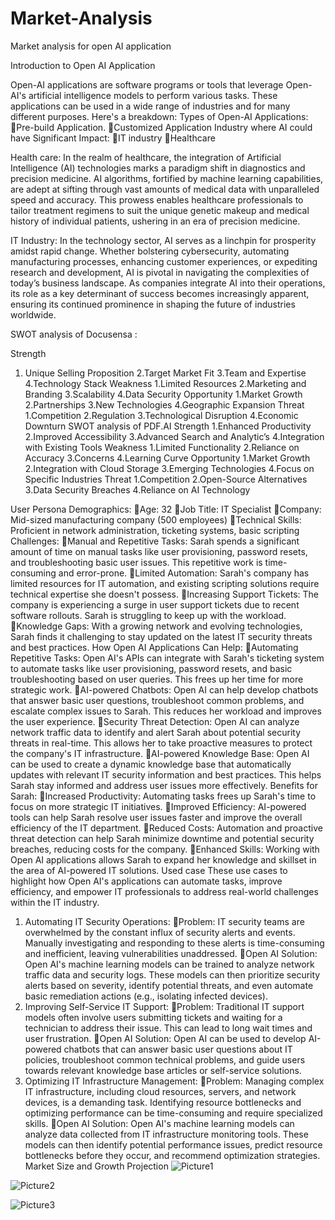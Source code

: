 # Market-Analysis
Market analysis for open AI application


Introduction to Open AI Application

Open-AI applications are software programs or tools that leverage Open-AI's artificial intelligence models to perform various tasks. These applications can be used in a wide range of industries and for many different purposes. Here's a breakdown:
Types of Open-AI Applications:
Pre-build Application.
Customized Application
Industry where AI could have Significant Impact: 
IT industry
Healthcare

Health care: In the realm of healthcare, the integration of Artificial Intelligence (AI) technologies marks a paradigm shift in diagnostics and precision medicine. AI algorithms, fortified by machine learning capabilities, are adept at sifting through vast amounts of medical data with unparalleled speed and accuracy. This prowess enables healthcare professionals to tailor treatment regimens to suit the unique genetic makeup and medical history of individual patients, ushering in an era of precision medicine.

IT Industry: In the technology sector, AI serves as a linchpin for prosperity amidst rapid change. Whether bolstering cybersecurity, automating manufacturing processes, enhancing customer experiences, or expediting research and development, AI is pivotal in navigating the complexities of today’s business landscape. As companies integrate AI into their operations, its role as a key determinant of success becomes increasingly apparent, ensuring its continued prominence in shaping the future of industries worldwide.


SWOT analysis of Docusensa :

Strength
1. Unique Selling Proposition 
2.Target Market Fit
3.Team and Expertise
4.Technology Stack	Weakness
1.Limited Resources
2.Marketing and Branding
3.Scalability
4.Data Security
Opportunity
1.Market Growth
2.Partnerships
3.New Technologies
4.Geographic Expansion	Threat
1.Competition
2.Regulation
3.Technological Disruption
4.Economic Downturn
SWOT analysis of PDF.AI
Strength
1.Enhanced Productivity
2.Improved Accessibility 
3.Advanced Search and Analytic’s
4.Integration with Existing Tools	Weakness
1.Limited Functionality
2.Reliance on Accuracy
3.Concerns
4.Learning Curve
Opportunity
1.Market Growth
2.Integration with Cloud Storage
3.Emerging Technologies
4.Focus on Specific Industries	Threat
1.Competition
2.Open-Source Alternatives
3.Data Security Breaches
4.Reliance on AI Technology

 User Persona 
Demographics:
Age: 32
Job Title: IT Specialist
Company: Mid-sized manufacturing company (500 employees)
Technical Skills: Proficient in network administration, ticketing systems, basic scripting
Challenges:
Manual and Repetitive Tasks: Sarah spends a significant amount of time on manual tasks like user provisioning, password resets, and troubleshooting basic user issues. This repetitive work is time-consuming and error-prone.
Limited Automation: Sarah's company has limited resources for IT automation, and existing scripting solutions require technical expertise she doesn't possess.
Increasing Support Tickets: The company is experiencing a surge in user support tickets due to recent software rollouts. Sarah is struggling to keep up with the workload.
Knowledge Gaps: With a growing network and evolving technologies, Sarah finds it challenging to stay updated on the latest IT security threats and best practices.
How Open AI Applications Can Help:
Automating Repetitive Tasks: Open AI's APIs can integrate with Sarah's ticketing system to automate tasks like user provisioning, password resets, and basic troubleshooting based on user queries. This frees up her time for more strategic work.
AI-powered Chatbots: Open AI can help develop chatbots that answer basic user questions, troubleshoot common problems, and escalate complex issues to Sarah. This reduces her workload and improves the user experience.
Security Threat Detection: Open AI can analyze network traffic data to identify and alert Sarah about potential security threats in real-time. This allows her to take proactive measures to protect the company's IT infrastructure.
AI-powered Knowledge Base: Open AI can be used to create a dynamic knowledge base that automatically updates with relevant IT security information and best practices. This helps Sarah stay informed and address user issues more effectively.
Benefits for Sarah:
Increased Productivity: Automating tasks frees up Sarah's time to focus on more strategic IT initiatives.
Improved Efficiency: AI-powered tools can help Sarah resolve user issues faster and improve the overall efficiency of the IT department.
Reduced Costs: Automation and proactive threat detection can help Sarah minimize downtime and potential security breaches, reducing costs for the company.
Enhanced Skills: Working with Open AI applications allows Sarah to expand her knowledge and skillset in the area of AI-powered IT solutions.
Used case
These use cases to highlight how Open AI's applications can automate tasks, improve efficiency, and empower IT professionals to address real-world challenges within the IT industry.
1. Automating IT Security Operations:
Problem: IT security teams are overwhelmed by the constant influx of security alerts and events. Manually investigating and responding to these alerts is time-consuming and inefficient, leaving vulnerabilities unaddressed.
Open AI Solution: Open AI's machine learning models can be trained to analyze network traffic data and security logs. These models can then prioritize security alerts based on severity, identify potential threats, and even automate basic remediation actions (e.g., isolating infected devices). 
2. Improving Self-Service IT Support:
Problem: Traditional IT support models often involve users submitting tickets and waiting for a technician to address their issue. This can lead to long wait times and user frustration.
Open AI Solution: Open AI can be used to develop AI-powered chatbots that can answer basic user questions about IT policies, troubleshoot common technical problems, and guide users towards relevant knowledge base articles or self-service solutions. 
3. Optimizing IT Infrastructure Management:
Problem: Managing complex IT infrastructure, including cloud resources, servers, and network devices, is a demanding task. Identifying resource bottlenecks and optimizing performance can be time-consuming and require specialized skills.
Open AI Solution: Open AI's machine learning models can analyze data collected from IT infrastructure monitoring tools. These models can then identify potential performance issues, predict resource bottlenecks before they occur, and recommend optimization strategies. 
Market Size and Growth Projection
![Picture1](https://github.com/o-heyatk/Market-Analysis/assets/172163641/f3edf4b7-f0dd-435e-a0da-98625f9ac249)

![Picture2](https://github.com/o-heyatk/Market-Analysis/assets/172163641/43fa37d5-d52d-44a0-82e9-5726fd43cbed)

![Picture3](https://github.com/o-heyatk/Market-Analysis/assets/172163641/056d79ec-ee3a-4484-8343-f52f7e4df644)

